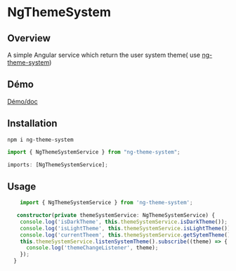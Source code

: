 # NgThemeSystem

## Overview

A simple Angular service which return the user system theme( use [ng-theme-system](https://www.npmjs.com/package/ng-theme-system))

## Démo

[Démo/doc](https://lib-creator.vercel.app/ng-theme-system)

## Installation

```
npm i ng-theme-system
```

```ts
import { NgThemeSystemService } from "ng-theme-system";

imports: [NgThemeSystemService];
```

## Usage

```ts
    import { NgThemeSystemService } from 'ng-theme-system';

   constructor(private themeSystemService: NgThemeSystemService) {
    console.log('isDarkTheme', this.themeSystemService.isDarkTheme());
    console.log('isLightTheme', this.themeSystemService.isLightTheme());
    console.log('currentTheem', this.themeSystemService.getSytemTheme());
    this.themeSystemService.listenSystemTheme().subscribe((theme) => {
      console.log('themeChangeListener', theme);
    });
  }

```
